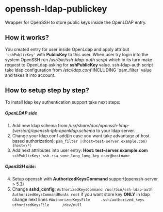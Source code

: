 openssh-ldap-publickey
======================

Wrapper for OpenSSH to store public keys inside the OpenLDAP entry.

## How it works? 

You created entry for user inside OpenLdap and apply attribut `'sshPublicKey'` with **PublicKey** to this user. 
When user try login into the system OpenSSH run */usr/bin/ssh-ldap-auth script* which in its turn make request to OpenLdap asking for **sshPublicKey** value.
ssh-ldap-auth script take ldap configuration from */etc/ldap.conf* INCLUDING 'pam_filter' value and takes it into account.

## How to setup step by step? 

To install ldap key authentication support take next steps:
##### OpenLDAP side

1. Add new ldap schema from */usr/share/doc/openssh-ldap-{version}/openssh-lpk-openldap.schema* to your ldap server.
2. Change your ldap.conf add(in case you want take advantage of host based authorization):
`pam_filter |(host=test-server.example.com)(host=\*)`
3. Add next attributes into user entry:
**Host: test-server.example.com**
`sshPublicKey: ssh-rsa some_long_long_key user@hostname`

##### OpenSSH side:
4. Setup openssh with **AuthorizedKeysCommand** support(openssh-server > 5.3)
5. Change **sshd_config**:
`AuthorizedKeysCommand /usr/bin/ssh-ldap-auth`
`AuthorizedKeysCommandRunAs root`
if you want store key **ONLY** in ldap change next lines
`#AuthorizedKeysFile     .ssh/authorized_keys`
`uthorizedKeysFile      /dev/null`